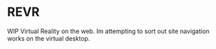 # REVR
WIP Virtual Reality on the web. Im attempting to sort out site navigation works on the virtual desktop.
